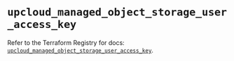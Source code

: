 # `upcloud_managed_object_storage_user_access_key`

Refer to the Terraform Registry for docs: [`upcloud_managed_object_storage_user_access_key`](https://registry.terraform.io/providers/upcloudltd/upcloud/5.11.2/docs/resources/managed_object_storage_user_access_key).
